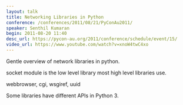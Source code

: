 ```yaml
---
layout: talk
title: Networking Libraries in Python
conference: /conferences/2011/08/21/PyConAu2011/
speaker: Senthil Kumaran
begin: 2011-08-20 11:40
desc_url: https://pycon-au.org/2011/conference/schedule/event/15/
video_url: https://www.youtube.com/watch?v=xnoW4twC4xo
---
```

Gentle overview of network libraries in python.

socket module is the low level library most high level libraries use.

webbrowser, cgi, wsgiref, uuid

Some libraries have different APIs in Python 3.
